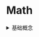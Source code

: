 # Math

<details>
<summary>基础概念</summary>

数学的精准是建立在一系列基本概念和逻辑推理之上。定义、公理、猜想、定理、证明和推论相互关联，形成了一个严密的逻辑体系。

- 定义Definition，是对某个概念或术语清晰而精简的描述，它是利用已知的概念来解释新的数学对象
    1. 数学概念是体现数学对象本质属性的思维模式，而定义是对我们所讨论的数学对象的本质属性进行描述的语句
    2. 当不断往前追溯时，会遇到无法给出的定义的概念，这就是基本概念或元概念
- 公理Axiom，又称公设，是没有经过证明，但被当作不证自明的一个命题，是构建数学理论的出发点
    1. 一组公理能构成某个公理系统的基础框架，用于构建特定的数学理论
    2. 每个公理系统都试图以最少且最基本的假设出发，来构建整个理论体系，
    3. 如欧几里得几何的五大公理、皮亚若公理Peano axioms、集合论中的策梅洛-弗兰克尔公理ZFC    
- 定理Theorem，是经过受逻辑限制的证明为真的陈述
    1. 通过逻辑推理得到验证性陈述，一经证实，就称为定理
    2. 如费马猜想，经证明后变成费马大定理
- 命题Proposition，是数学论证中的基本陈述，是一个可以判断真或假的陈述句，亦有既真又假的命题（悖论）
- 引理Lemma，是在证明更为重要的定理过程中使用的预备性陈述
    1. 通常是某个定理的证明的一部分的陈述
- 推论Corollary，一旦定理被证明，可以直接从中推出一些结果，就是推论，
    1. 是一个从定理随之而即时出现的陈述
- 推广Generalization，定理的推广是在原有定理的基础上拓展其适用范围
    1. 原定理可以作为特殊情况（一个推论）被推导出来
    2. 如欧几里得算法的两个数的最大公约数，同样适用于查找两个多项式的最大共因项，这就是一个推广的示例
- 假说Hypothesis，是根据已知的科学事实和科学原理，对所研究的自然现象及其规律提出的推测和说明
    1. 通常指的是在特定理论框架下，为推导出结论或建立一个数学证明而假定的前提条件
    2. 它是建立在现有理论上，用于证明定理的一种假设
- 猜想Conjecture，是一个看似正确但未经过证明的陈述，往往由数学家基于直觉或部分证据提出
    1. 猜想是研究的起点，价值在于激发数学家深入探究，发展新的数学分支和技术解决这些难题
    2. 如黎曼猜想、哥德巴赫猜想。
- 法则Rule，是一些能够指导我们进行计算或推理的定理
    1. 如克莱姆法则Cramer's Rule,链式法则Chain Rule，洛必达法则L'Hopital's Rule
- 定律Law、原理Principle，是某些基本普遍适用的定理
    1. 大数定律law of large numbers是概率论的一条原理，它说明了在一定条件下，随着试验次数的增加，样本平均值将以高概率趋于期望值。
    2. 鸽巢原理Pigeonhole principle（抽屉原理），是一个基本的组合数学原理，表明n+1个鸽子放置n个巢中，至少有一个巢有两个鸽子。
- 证明，是验证的过程

<details>
<summary>西方数学发展史</summary>

[西方数学发展史](https://mp.weixin.qq.com/s/38OPkhjaLuVXkXORGYOnfw)

数学是一门研究数量、运算、结构、空间、图形、信息等概念的形式科学，它是人类对事物的抽象结构与模式进行严格描述、推导的一种通用手段，在人类历史的发展和社会生活中，数学发挥着不可替代的作用，是学习和研究现代科学技术必不可少的基本工具，对理解掌握各类科学技术的公式定理具有重要的意义。

到了17~18世纪，随着文艺复兴和科学革命的推进，数学的发展也进入了突飞猛进的阶段，并与其它自然科学的结合日益紧密，成为研究和解决自然科学问题的重要基石。

微积分的创立极大地推动了数学的发展，使之前很多用初等数学无法解决的问题变得迎刃而解，因而微积分成为了近代数学史上的第一个伟大成就，对数学的发展产生了巨大影响

拉格朗日中值定理，该定理沟通了函数与其导函数之间的联系，对研究函数的单调性、凹凸性以及不等式的证明等方面有着重要的作用，成为微分学中的基本定理之一

傅里叶的重要贡献是在研究热传导的过程中提出了著名的傅里叶变换公式，其在数学上也有着重要的应用，尤其是在线性微分方程的求解和卷积运算上，可以使其化繁为简，对解决复杂的数学计算有着巨大的帮助

19~20世纪，数学依旧在繁荣蓬勃地发展，其间也涌现了众多知名的数学家，其中尤以法、德两国的数学家居多

伽罗瓦是群论理论的重要创立者，他用其理论解决了代数方程的根式求解问题，并由此发展出了一整套关于群和域的理论（即伽罗瓦理论），对三次以上（至五次）方程的公式求解有着重要的帮助

</details>

## 观点

<details>
<summary>读大师作品</summary>

有几点理由可以说明为何最优秀的数学家被吸引去读经典著作，首先，他们似乎是天生的善于进行综合的人，数学的真谛在于理解看起来不同的概念间的逻辑联系。最成功的数学家都是涉足面最广、洞察相似之物和将概念联系起来的能力最强的数学家。历史在这样的研究活动中的作用是明显的。对某些相似性的认识往往要经历几代人，而且通过对普遍的历史事实的回顾，往往容易看出各种联系。**进步不是出自于新的概念，而是由于认识到可以把旧概念用于新的情况，这样的事实比我们所愿想象的要多得多。**

### 迈克尔·阿蒂亚：二十世纪的数学发展

从线性到非线性的发展，从非欧几里得几何的不同阶段到Riemann的更一般的几何，都是非线性的。

几何与代数，Euclid几何是数学理论中最早的一个例子，直到Descartes引入现在称为笛卡尔坐标系之前，一直是纯几何，之后是代数形式的尝试。
Newton和Leibniz在分析方面的工作就是Newton以一个几何四维来思考，Leibniz使用形式化代数来思考，到现在的符号就是以Leibniz的符号来表示的。

几何是关于空间的，当你一眼观望完一个房间时，你的大脑所看到的太多东西了，空间直觉spatial intuition或空间知觉spatial perception，这些都是以几何形式出现的。这些都是在一个时间点上看到的结果，几何本质是静止的。而代数本质上是涉及的是时间，一步推导一步推导的结果，都是在上一个时间点上，是在前一个步骤上的结果，特别是计算机出现后的，算法，就是代数的形式化过程中的产物，任何算法，任何计算过程，都是一个接着一个的，并不是那个静止下的结果。

几何本质是静止的，而代数，现代的算法，任何算法，任何计算过程都是有时间维度的。

</details>